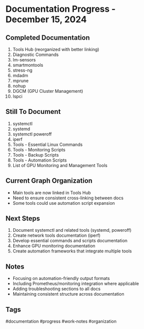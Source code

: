 # Documentation Progress - December 15, 2024

## Completed Documentation
1. Tools Hub (reorganized with better linking)
2. Diagnostic Commands
3. lm-sensors
4. smartmontools
5. stress-ng
6. mdadm
7. mprune
8. nohup
9. DGCM (GPU Cluster Management)
10. lspci

## Still To Document
1. systemctl
2. systemd
3. systemctl poweroff
4. iperf
5. Tools - Essential Linux Commands
6. Tools - Monitoring Scripts
7. Tools - Backup Scripts
8. Tools - Automation Scripts
9. List of GPU Monitoring and Management Tools

## Current Graph Organization
- Main tools are now linked in Tools Hub
- Need to ensure consistent cross-linking between docs
- Some tools could use automation script expansion

## Next Steps
1. Document systemctl and related tools (systemd, poweroff)
2. Create network tools documentation (iperf)
3. Develop essential commands and scripts documentation
4. Enhance GPU monitoring documentation
5. Create automation frameworks that integrate multiple tools

## Notes
- Focusing on automation-friendly output formats
- Including Prometheus/monitoring integration where applicable
- Adding troubleshooting sections to all docs
- Maintaining consistent structure across documentation

## Tags
#documentation #progress #work-notes #organization